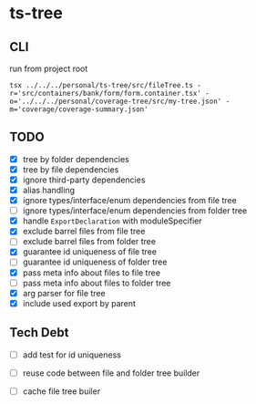 # ts-tree

## CLI

run from project root

```shell
tsx ../../../personal/ts-tree/src/fileTree.ts -r='src/containers/bank/form/form.container.tsx' -o='../../../personal/coverage-tree/src/my-tree.json' -m='coverage/coverage-summary.json'  
```

## TODO 

- [x] tree by folder dependencies
- [x] tree by file dependencies
- [x] ignore third-party dependencies
- [x] alias handling
- [x] ignore types/interface/enum dependencies from file tree
- [ ] ignore types/interface/enum dependencies from folder tree
- [x] handle `ExportDeclaration` with moduleSpecifier
- [x] exclude barrel files from file tree
- [ ] exclude barrel files from folder tree
- [x] guarantee id uniqueness of file tree 
- [ ] guarantee id uniqueness of folder tree 
- [x] pass meta info about files to file tree
- [ ] pass meta info about files to folder tree
- [x] arg parser for file tree
- [x] include used export by parent

## Tech Debt

- [ ] add test for id uniqueness
- [ ] reuse code between file and folder tree builder
- [ ] cache file tree builer

